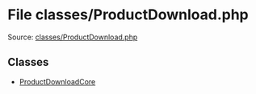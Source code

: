 File classes/ProductDownload.php
=========

Source: [classes/ProductDownload.php](https://github.com/PrestaShop/PrestaShop/blob/1.6.0.6/classes/ProductDownload.php)


Classes
-------

* [ProductDownloadCore](class.ProductDownloadCore.md)

